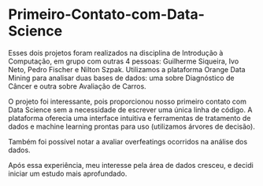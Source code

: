 # Primeiro-Contato-com-Data-Science

Esses dois projetos foram realizados na disciplina de Introdução à Computação, em grupo com outras 4 pessoas: Guilherme Siqueira, Ivo Neto, Pedro Fischer e Nilton Szpak. Utilizamos a plataforma Orange Data Mining para analisar duas bases de dados: uma sobre Diagnóstico de Câncer e outra sobre Avaliação de Carros.

O projeto foi interessante, pois proporcionou nosso primeiro contato com Data Science sem a necessidade de escrever uma única linha de código. A plataforma oferecia uma interface intuitiva e ferramentas de tratamento de dados e machine learning prontas para uso (utilizamos árvores de decisão).

Também foi possível notar a avaliar overfeatings ocorridos na análise dos dados.

Após essa experiência, meu interesse pela área de dados cresceu, e decidi iniciar um estudo mais aprofundado.
